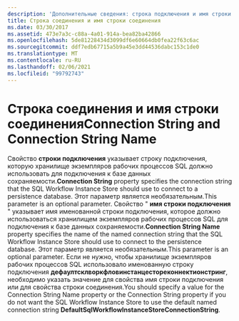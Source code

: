 ```yaml
---
description: 'Дополнительные сведения: строка подключения и имя строки подключения'
title: Строка соединения и имя строки соединения
ms.date: 03/30/2017
ms.assetid: 473e7a3c-c88a-4a01-914a-bea82ba42866
ms.openlocfilehash: 5de81228434d3099df6e60664db0fea22f63c6ac
ms.sourcegitcommit: ddf7edb67715a5b9a45e3dd44536dabc153c1de0
ms.translationtype: MT
ms.contentlocale: ru-RU
ms.lasthandoff: 02/06/2021
ms.locfileid: "99792743"
---
```

# <a name="connection-string-and-connection-string-name"></a><span data-ttu-id="ed2aa-103">Строка соединения и имя строки соединения</span><span class="sxs-lookup"><span data-stu-id="ed2aa-103">Connection String and Connection String Name</span></span>

<span data-ttu-id="ed2aa-104">Свойство **строки подключения** указывает строку подключения, которую хранилище экземпляров рабочих процессов SQL должно использовать для подключения к базе данных сохраняемости.</span><span class="sxs-lookup"><span data-stu-id="ed2aa-104">**Connection String** property specifies the connection string that the SQL Workflow Instance Store should use to connect to a persistence database.</span></span> <span data-ttu-id="ed2aa-105">Этот параметр является необязательным.</span><span class="sxs-lookup"><span data-stu-id="ed2aa-105">This parameter is an optional parameter.</span></span> <span data-ttu-id="ed2aa-106">Свойство " **имя строки подключения** " указывает имя именованной строки подключения, которое должно использоваться хранилищем экземпляров рабочих процессов SQL для подключения к базе данных сохраняемости.</span><span class="sxs-lookup"><span data-stu-id="ed2aa-106">**Connection String Name** property specifies the name of the named connection string that the SQL Workflow Instance Store should use to connect to the persistence database.</span></span> <span data-ttu-id="ed2aa-107">Этот параметр является необязательным.</span><span class="sxs-lookup"><span data-stu-id="ed2aa-107">This parameter is an optional parameter.</span></span> <span data-ttu-id="ed2aa-108">Если не нужно, чтобы хранилище экземпляров рабочих процессов SQL использовало именованную строку подключения **дефаултсклворкфловинстанцестореконнектионстринг**, необходимо указать значение для свойства имя строки подключения или для свойства строки соединения.</span><span class="sxs-lookup"><span data-stu-id="ed2aa-108">You should specify a value for the Connection String Name property or the Connection String property if you do not want the SQL Workflow Instance Store to use the default named connection string **DefaultSqlWorkflowInstanceStoreConnectionString**.</span></span>
